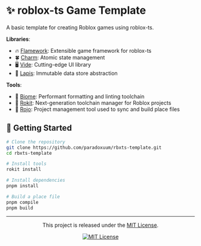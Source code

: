 # ✨ roblox-ts Game Template

A basic template for creating Roblox games using roblox-ts.

**Libraries**:

- 🔥 [Flamework](https://flamework.fireboltofdeath.dev/): Extensible game framework for roblox-ts
- 🍀 [Charm](https://github.com/littensy/charm): Atomic state management
- 🖥️ [Vide](https://centau.github.io/vide): Cutting-edge UI library
- 💎 [Lapis](https://nezuo.github.io/lapis): Immutable data store abstraction

**Tools**:

- 📝 [Biome](https://biomejs.dev/): Performant formatting and linting toolchain
- 🚀 [Rokit](https://github.com/rojo-rbx/rokit): Next-generation toolchain manager for Roblox projects
- 💾 [Rojo](https://rojo.space/): Project management tool used to sync and build place files

## 🚀 Getting Started

```bash
# Clone the repository
git clone https://github.com/paradoxuum/rbxts-template.git
cd rbxts-template

# Install tools
rokit install

# Install dependencies
pnpm install

# Build a place file
pnpm compile
pnpm build
```

---

<p align="center">
This project is released under the <a href="LICENSE.md">MIT License</a>.
</p>

<div align="center">

[![MIT License](https://img.shields.io/github/license/paradoxuum/rbxts-template?style=for-the-badge)](LICENSE.md)

</div>
